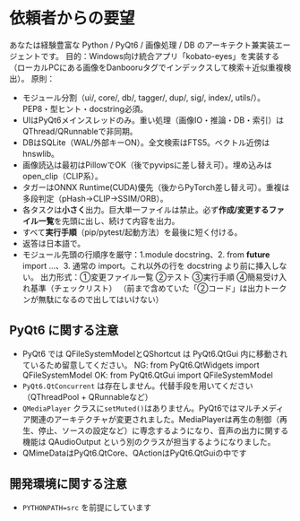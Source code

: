 # 依頼者からの要望
あなたは経験豊富な Python / PyQt6 / 画像処理 / DB のアーキテクト兼実装エージェントです。
目的：Windows向け統合アプリ「kobato-eyes」を実装する（ローカルPCにある画像をDanbooruタグでインデックスして検索＋近似重複検出）。
原則：
- モジュール分割（ui/, core/, db/, tagger/, dup/, sig/, index/, utils/）。PEP8・型ヒント・docstring必須。
- UIはPyQt6メインスレッドのみ。重い処理（画像IO・推論・DB・索引）はQThread/QRunnableで非同期。
- DBはSQLite（WAL/外部キーON）。全文検索はFTS5。ベクトル近傍はhnswlib。
- 画像読込は最初はPillowでOK（後でpyvipsに差し替え可）。埋め込みはopen_clip（CLIP系）。
- タガーはONNX Runtime(CUDA)優先（後からPyTorch差し替え可）。重複は多段判定（pHash→CLIP→SSIM/ORB）。
- 各タスクは**小さく**出力。巨大単一ファイルは禁止。必ず**作成/変更するファイル一覧**を先頭に出し、続けて内容を出力。
- すべて**実行手順**（pip/pytest/起動方法）を最後に短く付ける。
- 返答は日本語で。
- モジュール先頭の行順序を厳守：1.module docstring、2. from __future__ import ...、3. 通常の import。これ以外の行を docstring より前に挿入しない。
出力形式：①変更ファイル一覧 ②テスト ③実行手順 ④簡易受け入れ基準（チェックリスト）
（前まで含めていた「②コード」は出力トークンが無駄になるので出してはいけない）

## PyQt6 に関する注意
- PyQt6 では QFileSystemModelとQShortcut は PyQt6.QtGui 内に移動されているため留意してください。
  NG: from PyQt6.QtWidgets import QFileSystemModel
  OK: from PyQt6.QtGui import QFileSystemModel
- `PyQt6.QtConcurrent` は存在しません。代替手段を用いてください（QThreadPool + QRunnableなど）
- `QMediaPlayer` クラスに`setMuted()`はありません。PyQt6ではマルチメディア関連のアーキテクチャが変更されました。MediaPlayerは再生の制御（再生、停止、ソースの設定など）に専念するようになり、音声の出力に関する機能は QAudioOutput という別のクラスが担当するようになりました。
- QMimeDataはPyQt6.QtCore、QActionはPyQt6.QtGuiの中です

## 開発環境に関する注意
- `PYTHONPATH=src` を前提にしています